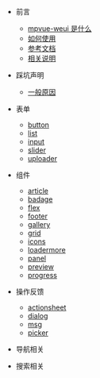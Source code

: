 * 前言

  * [mpvue-weui 是什么](README.md)
  * [如何使用](how-to-use.md)
  * [参考文档](reference-documents.md)
  * [相关说明](instructions.md)

* 踩坑声明
  * [一般原因](reasons.md)

* 表单

  * [button](button.md)
  * [list](list.md)
  * [input](input.md)
  * [slider](slider.md)
  * [uploader](uploader.md)

* 组件
  * [article](article.md)
  * [badage](badage.md)
  * [flex](flex.md)
  * [footer](footer.md)
  * [gallery](gallery.md)
  * [grid](grid.md)
  * [icons](icons.md)
  * [loadermore](loadmore.md)
  * [panel](panel.md)
  * [preview](preview.md)
  * [progress](progress.md)

* 操作反馈
  * [actionsheet](action-sheet.md)
  * [dialog](dialog.md)
  * [msg](msg.md)
  * [picker](picker.md)

* 导航相关

* 搜索相关
